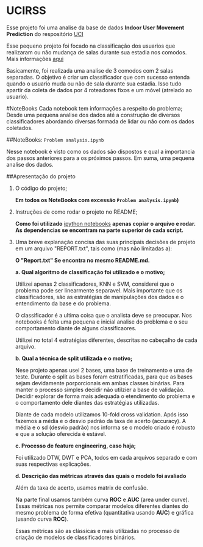 # UCIRSS

Esse projeto foi uma analise da base de dados **Indoor User Movement Prediction** do respositório [UCI](http://archive.ics.uci.edu/ml/datasets/Indoor+User+Movement+Prediction+from+RSS+data#)

Esse pequeno projeto foi focado na classificação dos usuarios que realizaram ou não mudança de salas durante sua estadia nos comodos.
Mais informações [aqui](http://wnlab.isti.cnr.it/paolo/index.php/dataset/6rooms)

Basicamente, foi realizada uma analise de 3 comodos com 2 salas separadas. O objetivo é criar um classificador que com sucesso entenda quando 
o usuario muda ou não de sala durante sua estadia. Isso tudo apartir da coleta de dados por 4 roteadores fixos e um móvel (atrelado ao usuario).


#NoteBooks
Cada notebook tem informações a respeito do problema; Desde uma pequena analise dos dados até a construção de diversos classificadores abordando diversas formada de lidar ou não 
com os dados coletados.

##NoteBooks: `Problem analysis.ipynb`

Nesse notebook é visto como os dados são dispostos e qual a importancia dos passos anteriores para a os próximos passos.
Em suma, uma pequena analise dos dados.

##Apresentação do projeto

  1. O código do projeto; 

      **Em todos os NoteBooks com excessão `Problem analysis.ipynb`)**

  2. Instruções de como rodar o projeto no README;
      
      **Como foi utilizado** [ipython notebooks](http://blog.revolutionanalytics.com/2015/09/using-r-with-jupyter-notebooks.html) **apenas copiar o arquivo e rodar. As dependencias se encontram na parte superior de cada script.**

  3. Uma breve explanação concisa das suas principais decisões de projeto em um arquivo "REPORT.txt", tais como (mas não limitadas a):

      **O "Report.txt" Se encontra no mesmo README.md.**

      **a. Qual algoritmo de classificação foi utilizado e o motivo;**
      
      Utilizei apenas 2 classificadores, KNN e SVM, considerei que o problema pode ser linearmente separavel.
      Mais importante que os classificadores, são as estratégias de manipulações dos dados e o entendimento da base e do problema.
      
      O classificador é a ultima coisa que o analista deve se preocupar. Nos notebooks é feita uma pequena e inicial analise do problema e o seu comportamento diante de alguns classificaores.
      
      Utilizei no total 4 estratégias diferentes, descritas no cabeçalho de cada arquivo.
      
     **b. Qual a técnica de split utilizada e o motivo;**
      
      Nese projeto apenas usei 2 bases, uma base de treinamento e uma de teste. Durante o split as bases foram estratificadas, para que as bases sejam devidamente porporcionais em ambas classes binárias. Para manter o processo simples decidir não utilzier a base de validação. Decidir explorar de forma mais adequada o etendimento do problema e o comportamento dele diantes das estratégias utilizadas.
      
      Diante de cada modelo utilizamos 10-fold cross validation. Após isso fazemos a média e o desvio padrão da taxa de acerto (accuracy). A média e o sd (desvio padrão) nos informa se o modelo criado é robusto e que a solução oferecida é estável.
      
      **c. Processo de feature engineering, caso haja;**
      
      Foi utilizado DTW, DWT e PCA, todos em cada arquivos separado e com suas respectivas explicações.
      
      **d. Descrição das métricas através das quais o modelo foi avaliado**
      
      Além da taxa de acerto, usamos matrix de confusão. 
      
      Na parte final usamos também curva **ROC** e **AUC** (area under curve). Essas métricas nos permite comparar modelos diferentes diantes do mesmo problema de forma efetiva (quantitativa usando **AUC**) e gráfica (usando curva **ROC**).
      
      Essas métricas são as clássicas e mais utilizadas no processo de criação de modelos de classificadores binários.
      


